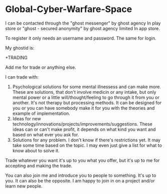 # Global-Cyber-Warfare-Space

I can be contacted through the "ghost messenger" by ghost agency
In play store 
or 
"ghost - secured anonymity" by ghost agency limited 
In app store.

To register it only needs an username and password.
The same for login.

My ghostid is:

+TRADING

Add me for trade or anything else.

I can trade with:
1. Psychological solutions for some mental illnessess and can make more. These are solutions, that don't involve medicin or any intake, but only mental power or a little will/thought/feeling to go through it from you or another. It's not therapy but processing methods. It can be designed for you or you can have somebody make it for you with the theories and example of implementation.
2. Ideas for new technology/innovations/projects/improvements/suggestions. These ideas can or can't make profit, it depends on what kind you want and based on what ever you ask for.
3. Solutions for any problem. I don't know if there's restrictions yet. It may take some time based on the topic. I may even just give a list for what to know about to solve it.

Trade whatever you want it's up to you what you offer, but it's up to me for accepting and making the trade.

You can also join me and introduce you to people to something. It's up to you. 
It can also be the opposite. I am happy to join in on a project and/or learn new people.

